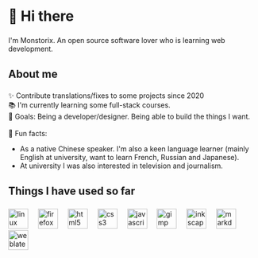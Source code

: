 <h1 align="left">👋 Hi there</h1>

###

<p align="left">I'm Monstorix. An open source software lover who is learning web development.</p>

###

<h2 align="left">About me</h2>

###

<p align="left">✨ Contribute translations/fixes to some projects since 2020<br>📚 I'm currently learning some full-stack courses. <br>🎯 Goals: Being a developer/designer. Being able to build the things I want.<br><br>🎲 Fun facts: <br><ul><li>As a native Chinese speaker. I'm also a keen language learner (mainly English at university, want to learn French, Russian and Japanese). </li><li> At university I was also interested in television and journalism.</li></ul></p>

###

<h2 align="left">Things I have used so far</h2>

###

<div align="left">
  <img src="https://cdn.simpleicons.org/linux/FCC624" height="40" alt="linux logo"  />
  <img width="12" />
  <!--img src="https://cdn.simpleicons.org/opensuse/73BA25" height="40" alt="opensuse logo"  />
  <img width="12" /-->
  <img src="https://cdn.simpleicons.org/firefox/FF7139" height="40" alt="firefox logo"  />
  <img width="12" />
  <img src="https://cdn.simpleicons.org/html5/E34F26" height="40" alt="html5 logo"  />
  <img width="12" />
  <img src="https://cdn.simpleicons.org/css3/1572B6" height="40" alt="css3 logo"  />
  <img width="12" />
  <img src="https://cdn.simpleicons.org/javascript/F7DF1E" height="40" alt="javascript logo"  />
  <img width="12" />
  <img src="https://cdn.simpleicons.org/gimp/5C5543" height="40" alt="gimp logo"  />
  <img width="12" />
  <img src="https://cdn.simpleicons.org/inkscape/000000" height="40" alt="inkscape logo"  />
  <img width="12" />
  <img src="https://cdn.simpleicons.org/markdown/000000" height="40" alt="markdown logo"  />
  <img width="12" />
  <img src="https://cdn.simpleicons.org/weblate/2ECCAA" height="40" alt="weblate logo"  />
</div>

###
